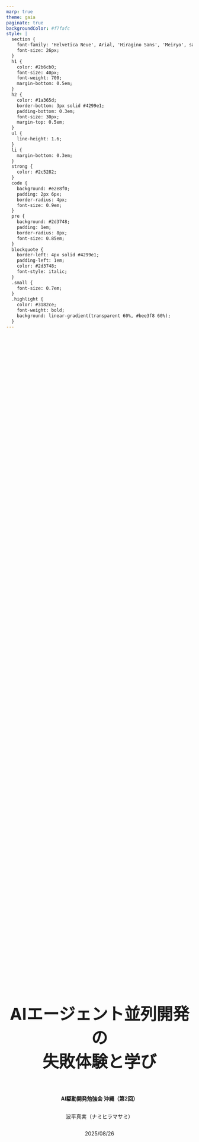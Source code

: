 ```yaml
---
marp: true
theme: gaia
paginate: true
backgroundColor: #f7fafc
style: |
  section {
    font-family: 'Helvetica Neue', Arial, 'Hiragino Sans', 'Meiryo', sans-serif;
    font-size: 26px;
  }
  h1 {
    color: #2b6cb0;
    font-size: 40px;
    font-weight: 700;
    margin-bottom: 0.5em;
  }
  h2 {
    color: #1a365d;
    border-bottom: 3px solid #4299e1;
    padding-bottom: 0.3em;
    font-size: 30px;
    margin-top: 0.5em;
  }
  ul {
    line-height: 1.6;
  }
  li {
    margin-bottom: 0.3em;
  }
  strong {
    color: #2c5282;
  }
  code {
    background: #e2e8f0;
    padding: 2px 6px;
    border-radius: 4px;
    font-size: 0.9em;
  }
  pre {
    background: #2d3748;
    padding: 1em;
    border-radius: 8px;
    font-size: 0.85em;
  }
  blockquote {
    border-left: 4px solid #4299e1;
    padding-left: 1em;
    color: #2d3748;
    font-style: italic;
  }
  .small {
    font-size: 0.7em;
  }
  .highlight {
    color: #3182ce;
    font-weight: bold;
    background: linear-gradient(transparent 60%, #bee3f8 60%);
  }
---
```


<!-- _class: lead -->
<!-- _paginate: false -->

<div style="display: flex; flex-direction: column; justify-content: center; align-items: center; height: 100%; text-align: center;">

<h1 style="font-size: 44px;">AIエージェント並列開発の<br>失敗体験と学び</h1>

<br>

**AI駆動開発勉強会 沖縄（第2回）**

波平真実（ナミヒラマサミ）

2025/08/26

</div>

---

# アジェンダ

1. **自己紹介** - AI駆動開発のモチベーション
2. **今回のチャレンジ** - 並列AI開発への挑戦
3. **期待値と現実のギャップ** - 想定外の問題
4. **失敗の内容** - 何が起きたか
5. **改善アプローチ** - 現在の取り組み
6. **学び** - 得られた知見

---

# 自己紹介

![bg right:30% fit](img/profile.png)

**波平真実（ナミヒラマサミ）**

- **株式会社ZENE** 遺伝子検査の会社
- テックリード（3〜4人の小規模チーム）
- **ゲノム解析ワークフロー・WEBアプリケーション開発**
  - 遺伝子診断システムの構築
- Claude CodeやCursorなどを普段使いしているが、使いこなせてはいない

**AI駆動開発のモチベーション**
 センシティブな情報を扱うため品質を担保は必須、その上でAI駆動開発の恩恵を受けて開発速度を上げたい


---

# 並列開発を行おうと思ったキッカケ

## Twitterで並列開発のツイートを拝見

- tmuxを使った複数エージェント同時実行するツイート
- 各ペインでエージェントがコミュニケーションをとりながら
  タスクを並列に処理する様子を見て面白そうと感じた
- 実装速度が数倍になるのでは？

**→ 今回チャレンジしてみることに**

---

# 開発対象プロダクト

## ToB向け解析レポート進捗管理アプリケーション

新規開発予定のプロダクトのプロトタイプ

<div style="display: flex; justify-content: space-between;">
<div style="flex: 1;">

- **Next.js + AWSサーバレス構成**
- **主要機能**
  - ログイン / アカウント管理
  - 進捗管理
  - レポートファイル管理
  - 監査ログ

</div>
<div style="text-align: right;">

![width:300px](img/system_archtecture.png)

</div>
</div>

---

# エージェント構成

![bg right:40% fit](img/screen.gif)

## エージェント構成
- **リーダー × 1**：オーケストレーション担当
- **ワーカー × 3**：各機能の実装担当
- **利用ツール**：Claude Code + tmux
- **モデル**：Claude 4 Sonnet / Claude 4 Opus

---

# 開発フローのイメージ

![width:900px](img/development-flow.png)

**今回話す内容は並列実装の部分について**

---

# 期待していたこと

![bg right:45% contain](img/expected-gantt.png)

<br>

- **きれいに並列で進められる開発**
- **待ち時間もあまりなくスムーズ**
- **レビュー中も裏で次の実装が進む**
- **2-3回のやりとりでタスク完了**

---

# 実際に起きたこと

![bg right:45% contain](img/actual-gantt.png)

- **頻繁にブロッキングが発生**
  - 暴走しがちで不要な機能やあきらかにおかしい実装
  - 依存関係を無視した実装
  - 怖いので別タスクは待機させることも

- **レビュー疲れで処理が滞留**
  - 大量のPRを同時レビューは困難
  - 結果的に順番に処理

# **「直列の方が早くね？」**

---

# 失敗の内容：記憶喪失による混乱

## コンテキストウィンドウの限界
- 想定より早くコンテキスト上限に到達
- Auto Compactによる記憶喪失が頻発
- 設計と実装にズレが発生

## 連鎖的なカオス
- 後続タスクでもエージェントが間違った前提で実装
- エラー修正も表面的な対処のみ行われることも

# **プロトタイプなのに負債まみれ**

---

# 失敗の内容：（続き）

## エージェントの暴走
- スコープクリープ（勝手に機能追加）
- 開発原則を無視（YAGNI、DRY、KISS違反など）
- 同じような処理を重複して定義

## その他の問題
- レビュー地獄に陥り気力枯渇
- しっかりコードを見れないことがあり実装を忘れがち

# **ビジネスクリティカルな部分では責任が持てないという印象**

---

# うまくいった部分もある

## 並列でも成功した領域
- UIやデザインは並列でもうまくいくことが多かった
  - 一部コード重複があるくらい
- 非コア機能では十分な品質
- **動くものはなんだかんだ速く完成はする**

---

# 反省と改善

## 反省点
- **直列で十分な品質を担保するフローの整備が不十分**
- 人間の負荷が高く、そのままではうまくいきそうにない

## タスクごとの並列ではなく品質向上のための並列化
- **実装エージェントとレビューエージェントのペアプロ**
  - 設計に従って実装 / コーディング規約や整合性をチェック
- 別コンテキストで記憶喪失を防ぐ

<div class="small">

**※その他の施策案**
- 人間の処理能力を基準に並列度を調整
- その人の背景に応じたレビュー要約エージェントの追加 など

</div>

---

# 改善アプローチの効果

## 定性的な結果
- 体感的にコードの品質が向上
- **レビューのやりとりやCodeRabbitのコメントが半減**
- タスクサイズも適切に保たれPRの肥大化も防止

**まだ課題多いが方向性は良さそう**
- 人の負担を減らせている
- 普段の開発業務にも知見が活かせて好影響

---

# 体験を通した学び

## エージェント並列開発自体について
- **まずは直列のフローを整備して人間の負荷を下げることが重要**
- 余力を増やして徐々にスケールするとよさそう
- 並列化で工夫する余地はまだまだありそう

## 副次的な学び - これが結構大きい
- **エージェントを自律させてチーム開発させる試み**
  普段のAIの使い方にもまだまだ改善の余地があることに気づいた
- **普段の開発プロセス改善のきっかけ**
  少人数チームのため属人的な体制になりがちだったため、
  各開発フェーズについてうまく回る仕組みを考える良い機会になった

---

<!-- _class: lead -->
<!-- _paginate: false -->

<div style="display: flex; flex-direction: column; justify-content: center; align-items: center; height: 100%;">

# ご清聴ありがとうございました

</div>
